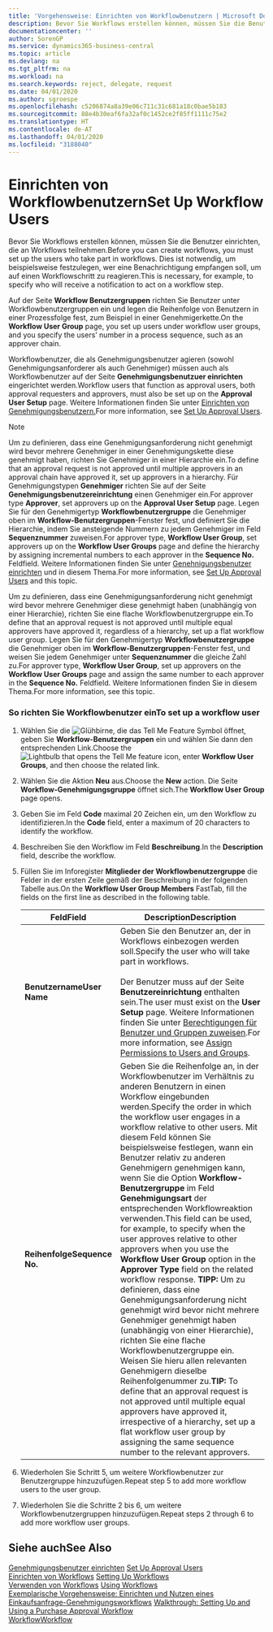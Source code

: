 ```yaml
---
title: 'Vorgehensweise: Einrichten von Workflowbenutzern | Microsoft Docs'
description: Bevor Sie Workflows erstellen können, müssen Sie die Benutzer einrichten, die an Workflows teilnehmen. Dies ist notwendig, um beispielsweise festzulegen, wer eine Benachrichtigung empfangen soll, um auf einen Workflowschritt zu reagieren.
documentationcenter: ''
author: SorenGP
ms.service: dynamics365-business-central
ms.topic: article
ms.devlang: na
ms.tgt_pltfrm: na
ms.workload: na
ms.search.keywords: reject, delegate, request
ms.date: 04/01/2020
ms.author: sgroespe
ms.openlocfilehash: c5206874a8a39e06c711c31c681a18c0bae5b183
ms.sourcegitcommit: 88e4b30eaf6fa32af0c1452ce2f85ff1111c75e2
ms.translationtype: HT
ms.contentlocale: de-AT
ms.lasthandoff: 04/01/2020
ms.locfileid: "3188040"
---
```

# <a name="set-up-workflow-users"></a><span data-ttu-id="f564a-104">Einrichten von Workflowbenutzern</span><span class="sxs-lookup"><span data-stu-id="f564a-104">Set Up Workflow Users</span></span>
<span data-ttu-id="f564a-105">Bevor Sie Workflows erstellen können, müssen Sie die Benutzer einrichten, die an Workflows teilnehmen.</span><span class="sxs-lookup"><span data-stu-id="f564a-105">Before you can create workflows, you must set up the users who take part in workflows.</span></span> <span data-ttu-id="f564a-106">Dies ist notwendig, um beispielsweise festzulegen, wer eine Benachrichtigung empfangen soll, um auf einen Workflowschritt zu reagieren.</span><span class="sxs-lookup"><span data-stu-id="f564a-106">This is necessary, for example, to specify who will receive a notification to act on a workflow step.</span></span>  

<span data-ttu-id="f564a-107">Auf der Seite  **Workflow Benutzergruppen** richten Sie Benutzer unter Workflowbenutzergruppen ein und legen die Reihenfolge von Benutzern in einer Prozessfolge fest, zum Beispiel in einer Genehmigerkette.</span><span class="sxs-lookup"><span data-stu-id="f564a-107">On the **Workflow User Group** page, you set up users under workflow user groups, and you specify the users’ number in a process sequence, such as an approver chain.</span></span>  

<span data-ttu-id="f564a-108">Workflowbenutzer, die als Genehmigungsbenutzer agieren (sowohl Genehmigungsanforderer als auch Genehmiger) müssen auch als Workflowbenutzer auf der Seite **Genehmigungsbenutzuer einrichten** eingerichtet werden.</span><span class="sxs-lookup"><span data-stu-id="f564a-108">Workflow users that function as approval users, both approval requesters and approvers, must also be set up on the **Approval User Setup** page.</span></span> <span data-ttu-id="f564a-109">Weitere Informationen finden Sie unter [Einrichten von Genehmigungsbenutzern.](across-how-to-set-up-approval-users.md)</span><span class="sxs-lookup"><span data-stu-id="f564a-109">For more information, see [Set Up Approval Users](across-how-to-set-up-approval-users.md).</span></span>  

> [!NOTE]  
>  <span data-ttu-id="f564a-110">Um zu definieren, dass eine Genehmigungsanforderung nicht genehmigt wird bevor mehrere Genehmiger in einer Genehmigungskette diese genehmigt haben, richten Sie Genehmiger in einer Hierarchie ein.</span><span class="sxs-lookup"><span data-stu-id="f564a-110">To define that an approval request is not approved until multiple approvers in an approval chain have approved it, set up approvers in a hierarchy.</span></span> <span data-ttu-id="f564a-111">Für Genehmigungstypen **Genehmiger** richten Sie  auf der Seite **Genehmigungsbenutzereinrichtung** einen Genehmiger ein.</span><span class="sxs-lookup"><span data-stu-id="f564a-111">For approver type **Approver**, set approvers up on the **Approval User Setup** page.</span></span> <span data-ttu-id="f564a-112">Legen Sie für den Genehmigertyp **Workflowbenutzergruppe** die Genehmiger oben im **Workflow-Benutzergruppen**-Fenster fest, und definiert Sie die Hierarchie, indem Sie ansteigende Nummern zu jedem Genehmiger im Feld **Sequenznummer** zuweisen.</span><span class="sxs-lookup"><span data-stu-id="f564a-112">For approver type, **Workflow User Group**, set approvers up on the **Workflow User Groups** page and define the hierarchy by assigning incremental numbers to each approver in the **Sequence No.**</span></span> <span data-ttu-id="f564a-113">Feld</span><span class="sxs-lookup"><span data-stu-id="f564a-113">field.</span></span> <span data-ttu-id="f564a-114">Weitere Informationen finden Sie unter [Genehnigungsbenutzer einrichten](across-how-to-set-up-approval-users.md) und in diesem Thema.</span><span class="sxs-lookup"><span data-stu-id="f564a-114">For more information, see [Set Up Approval Users](across-how-to-set-up-approval-users.md) and this topic.</span></span>  
>   
>  <span data-ttu-id="f564a-115">Um zu definieren, dass eine Genehmigungsanforderung nicht genehmigt wird bevor mehrere Genehmiger diese genehmigt haben (unabhängig von einer Hierarchie), richten Sie eine flache Workflowbenutzergruppe ein.</span><span class="sxs-lookup"><span data-stu-id="f564a-115">To define that an approval request is not approved until multiple equal approvers have approved it, regardless of a hierarchy, set up a flat workflow user group.</span></span> <span data-ttu-id="f564a-116">Legen Sie für den Genehmigertyp **Workflowbenutzergruppe** die Genehmiger oben im **Workflow-Benutzergruppen**-Fenster fest, und weisen Sie jedem Genehmiger unter **Sequenznummer** die gleiche Zahl zu.</span><span class="sxs-lookup"><span data-stu-id="f564a-116">For approver type, **Workflow User Group**, set up approvers on the **Workflow User Groups** page and assign the same number to each approver in the **Sequence No.**</span></span> <span data-ttu-id="f564a-117">Feld</span><span class="sxs-lookup"><span data-stu-id="f564a-117">field.</span></span> <span data-ttu-id="f564a-118">Weitere Informationen finden Sie in diesem Thema.</span><span class="sxs-lookup"><span data-stu-id="f564a-118">For more information, see this topic.</span></span>  

### <a name="to-set-up-a-workflow-user"></a><span data-ttu-id="f564a-119">So richten Sie Workflowbenutzer ein</span><span class="sxs-lookup"><span data-stu-id="f564a-119">To set up a workflow user</span></span>  

1. <span data-ttu-id="f564a-120">Wählen Sie die ![Glühbirne, die das Tell Me Feature](media/ui-search/search_small.png "Tell Me-Funktion") Symbol öffnet, geben Sie **Workflow-Benutzergruppen** ein und wählen Sie dann den entsprechenden Link.</span><span class="sxs-lookup"><span data-stu-id="f564a-120">Choose the ![Lightbulb that opens the Tell Me feature](media/ui-search/search_small.png "Tell me what you want to do") icon, enter **Workflow User Groups**, and then choose the related link.</span></span>  
2. <span data-ttu-id="f564a-121">Wählen Sie die Aktion **Neu** aus.</span><span class="sxs-lookup"><span data-stu-id="f564a-121">Choose the **New** action.</span></span> <span data-ttu-id="f564a-122">Die Seite **Workflow-Genehmigungsgruppe** öffnet sich.</span><span class="sxs-lookup"><span data-stu-id="f564a-122">The **Workflow User Group** page opens.</span></span>  
3. <span data-ttu-id="f564a-123">Geben Sie im Feld **Code** maximal 20 Zeichen ein, um den Workflow zu identifizieren.</span><span class="sxs-lookup"><span data-stu-id="f564a-123">In the **Code** field, enter a maximum of 20 characters to identify the workflow.</span></span>  
4. <span data-ttu-id="f564a-124">Beschreiben Sie den Workflow im Feld **Beschreibung**.</span><span class="sxs-lookup"><span data-stu-id="f564a-124">In the **Description** field, describe the workflow.</span></span>  
5. <span data-ttu-id="f564a-125">Füllen Sie im Inforegister **Mitglieder der Workflowbenutzergruppe** die Felder in der ersten Zeile gemäß der Beschreibung in der folgenden Tabelle aus.</span><span class="sxs-lookup"><span data-stu-id="f564a-125">On the **Workflow User Group Members** FastTab, fill the fields on the first line as described in the following table.</span></span>  

    |<span data-ttu-id="f564a-126">Feld</span><span class="sxs-lookup"><span data-stu-id="f564a-126">Field</span></span>|<span data-ttu-id="f564a-127">Description</span><span class="sxs-lookup"><span data-stu-id="f564a-127">Description</span></span>|  
    |---------------------------------|---------------------------------------|  
    |<span data-ttu-id="f564a-128">**Benutzername**</span><span class="sxs-lookup"><span data-stu-id="f564a-128">**User Name**</span></span>|<span data-ttu-id="f564a-129">Geben Sie den Benutzer an, der in Workflows einbezogen werden soll.</span><span class="sxs-lookup"><span data-stu-id="f564a-129">Specify the user who will take part in workflows.</span></span><br /><br /> <span data-ttu-id="f564a-130">Der Benutzer muss auf der Seite **Benutzereinrichtung** enthalten sein.</span><span class="sxs-lookup"><span data-stu-id="f564a-130">The user must exist on the **User Setup** page.</span></span> <span data-ttu-id="f564a-131">Weitere Informationen finden Sie unter [Berechtigungen für Benutzer und Gruppen zuweisen](ui-define-granular-permissions.md).</span><span class="sxs-lookup"><span data-stu-id="f564a-131">For more information, see [Assign Permissions to Users and Groups](ui-define-granular-permissions.md).</span></span>|  
    |<span data-ttu-id="f564a-132">**Reihenfolge**</span><span class="sxs-lookup"><span data-stu-id="f564a-132">**Sequence No.**</span></span>|<span data-ttu-id="f564a-133">Geben Sie die Reihenfolge an, in der Workflowbenutzer im Verhältnis zu anderen Benutzern in einen Workflow eingebunden werden.</span><span class="sxs-lookup"><span data-stu-id="f564a-133">Specify the order in which the workflow user engages in a workflow relative to other users.</span></span> <span data-ttu-id="f564a-134">Mit diesem Feld können Sie beispielsweise festlegen, wann ein Benutzer relativ zu anderen Genehmigern genehmigen kann, wenn Sie die Option **Workflow-Benutzergruppe** im Feld **Genehmigungsart** der entsprechenden Workflowreaktion verwenden.</span><span class="sxs-lookup"><span data-stu-id="f564a-134">This field can be used, for example, to specify when the user approves relative to other approvers when you use the **Workflow User Group** option in the **Approver Type** field on the related workflow response.</span></span> <span data-ttu-id="f564a-135">**TIPP:** Um zu definieren, dass eine Genehmigungsanforderung nicht genehmigt wird bevor nicht mehrere Genehmiger genehmigt haben (unabhängig von einer Hierarchie), richten Sie eine flache Workflowbenutzergruppe ein. Weisen Sie hieru allen relevanten Genehmigern dieselbe Reihenfolgenummer zu.</span><span class="sxs-lookup"><span data-stu-id="f564a-135">**TIP:**  To define that an approval request is not approved until multiple equal approvers have approved it, irrespective of a hierarchy, set up a flat workflow user group by assigning the same sequence number to the relevant approvers.</span></span>|  
6. <span data-ttu-id="f564a-136">Wiederholen Sie Schritt 5, um weitere Workflowbenutzer zur Benutzergruppe hinzuzufügen.</span><span class="sxs-lookup"><span data-stu-id="f564a-136">Repeat step 5 to add more workflow users to the user group.</span></span>  
7. <span data-ttu-id="f564a-137">Wiederholen Sie die Schritte 2 bis 6, um weitere Workflowbenutzergruppen hinzuzufügen.</span><span class="sxs-lookup"><span data-stu-id="f564a-137">Repeat steps 2 through 6 to add more workflow user groups.</span></span>  

## <a name="see-also"></a><span data-ttu-id="f564a-138">Siehe auch</span><span class="sxs-lookup"><span data-stu-id="f564a-138">See Also</span></span>  
<span data-ttu-id="f564a-139">[Genehmigungsbenutzer einrichten](across-how-to-set-up-approval-users.md) </span><span class="sxs-lookup"><span data-stu-id="f564a-139">[Set Up Approval Users](across-how-to-set-up-approval-users.md) </span></span>  
<span data-ttu-id="f564a-140">[Einrichten von Workflows](across-set-up-workflows.md) </span><span class="sxs-lookup"><span data-stu-id="f564a-140">[Setting Up Workflows](across-set-up-workflows.md) </span></span>  
<span data-ttu-id="f564a-141">[Verwenden von Workflows](across-use-workflows.md) </span><span class="sxs-lookup"><span data-stu-id="f564a-141">[Using Workflows](across-use-workflows.md) </span></span>  
<span data-ttu-id="f564a-142">[Exemplarische Vorgehensweise: Einrichten und Nutzen eines Einkaufsanfrage-Genehmigungsworkflows](walkthrough-setting-up-and-using-a-purchase-approval-workflow.md) </span><span class="sxs-lookup"><span data-stu-id="f564a-142">[Walkthrough: Setting Up and Using a Purchase Approval Workflow](walkthrough-setting-up-and-using-a-purchase-approval-workflow.md) </span></span>  
[<span data-ttu-id="f564a-143">Workflow</span><span class="sxs-lookup"><span data-stu-id="f564a-143">Workflow</span></span>](across-workflow.md)   
